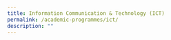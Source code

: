 ```yaml
---
title: Information Communication & Technology (ICT)
permalink: /academic-programmes/ict/
description: ""
---
```


